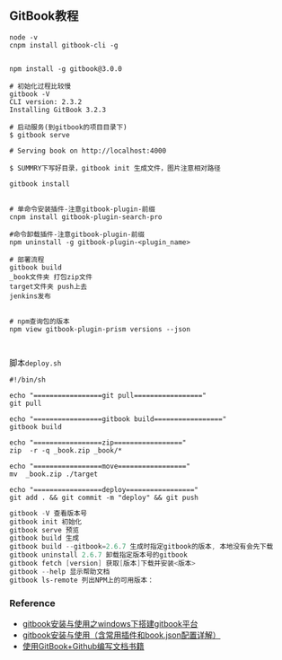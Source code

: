 ## GitBook教程

```shell
node -v
cnpm install gitbook-cli -g


npm install -g gitbook@3.0.0

# 初始化过程比较慢
gitbook -V
CLI version: 2.3.2
Installing GitBook 3.2.3

# 启动服务(到gitbook的项目目录下)
$ gitbook serve

# Serving book on http://localhost:4000

$ SUMMRY下写好目录，gitbook init 生成文件，图片注意相对路径

gitbook install 


# 单命令安装插件-注意gitbook-plugin-前缀
cnpm install gitbook-plugin-search-pro

#命令卸载插件-注意gitbook-plugin-前缀
npm uninstall -g gitbook-plugin-<plugin_name>

# 部署流程
gitbook build
_book文件夹 打包zip文件 
target文件夹 push上去
jenkins发布


# npm查询包的版本
npm view gitbook-plugin-prism versions --json 



```



脚本`deploy.sh`

```shell
#!/bin/sh

echo "=================git pull================="
git pull

echo "=================gitbook build================="
gitbook build

echo "=================zip================="
zip  -r -q _book.zip _book/*

echo "=================move================="
mv  _book.zip ./target

echo "=================deploy================="
git add . && git commit -m "deploy" && git push
```



```powershell
gitbook -V 查看版本号
gitbook init 初始化
gitbook serve 预览
gitbook build 生成
gitbook build --gitbook=2.6.7 生成时指定gitbook的版本, 本地没有会先下载
gitbook uninstall 2.6.7 卸载指定版本号的gitbook
gitbook fetch [version] 获取[版本]下载并安装<版本>
gitbook --help 显示帮助文档
gitbook ls-remote 列出NPM上的可用版本：
```











### Reference

- [gitbook安装与使用之windows下搭建gitbook平台](https://www.cnblogs.com/Lam7/p/6109872.html)
- [gitbook安装与使用（含常用插件和book.json配置详解）](https://blog.csdn.net/fghsfeyhdf/article/details/88403548)
- [使用GitBook+Github编写文档书籍](http://michael728.github.io/2018/09/08/tools-gitbook-hackpythonista-notebook/)